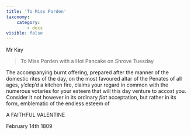 ```yaml
---
title: 'To Miss Porden'
taxonomy:
    category:
        - docs
visible: false
---
```


<div class="author">Mr Kay</div>

> To Miss Porden with a Hot Pancake on Shrove Tuesday

The accompanying burnt offering, prepared after the manner of the domestic rites of the day, on the most favoured altar of the Penates of all ages, y’clep’d a kitchen fire, claims your regard in common with the numerous votaries for your esteem that will this day venture to accost you. Consider it not however in its ordinary *flat* acceptation, but rather in its form, emblematic of the endless esteem of

A FAITHFUL VALENTINE

February 14th 1809